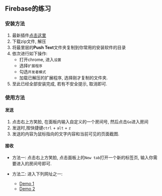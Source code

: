 ## Firebase的练习

### 安装方法


  1. 最新插件[点击这里](https://github.com/wqwz111/Push-text/releases)
  1. 下载zip文件, 解压
  1.  将最里层的**Push Text**文件夹复制到你常用的安装软件的目录
  1. 依次进行如下操作:
      * 打开chrome, 进入`设置`
      * 选择`扩展程序`
      * 勾选`开发者模式`
      * 加载已解压的扩展程序, 选择刚才复制的文件夹.
  1. 至此已经全部安装完成, 若有不安全提示, 取消即可.

### 使用方法
#### 发送
  
  1. 点击右上方笑脸, 在面板内输入自定义的一个房间号, 然后点击`Go`进入房间
  1. 发送时,按快捷键`ctrl` + `alt` + `z`
  1. 发送的内容为鼠标指向的文字内容和当前可见的页面截图.
  
#### 接收
  
  * 方法一: 点击右上方笑脸, 点击面板上的`New tab`打开一个新的标签页, 输入你需要进入的房间号即可.
  
  * 方法二: 进入下列网址之一:
    * [Demo 1](https://wqwz111.github.io/Push-text)
    * [Demo 2](https://dream-c5c23.firebaseapp.com)
